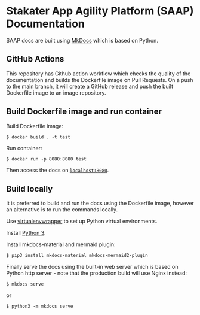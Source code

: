 # Stakater App Agility Platform (SAAP) Documentation

SAAP docs are built using [MkDocs](https://github.com/mkdocs/mkdocs) which is based on Python.

## GitHub Actions

This repository has Github action workflow which checks the quality of the documentation and builds the Dockerfile image on Pull Requests. On a push to the main branch, it will create a GitHub release and push the built Dockerfile image to an image repository.

## Build Dockerfile image and run container

Build Dockerfile image:

```shell
$ docker build . -t test
```

Run container:

```shell
$ docker run -p 8080:8080 test
```

Then access the docs on [`localhost:8080`](localhost:8080).

## Build locally

It is preferred to build and run the docs using the Dockerfile image, however an alternative is to run the commands locally.

Use [virtualenvwrapper](https://virtualenvwrapper.readthedocs.io/en/latest/install.html) to set up Python virtual environments.

Install [Python 3](https://www.python.org/downloads/).

Install mkdocs-material and mermaid plugin:

```sh
$ pip3 install mkdocs-material mkdocs-mermaid2-plugin
```

Finally serve the docs using the built-in web server which is based on Python http server - note that the production build will use Nginx instead:

```
$ mkdocs serve
```

or 

```
$ python3 -m mkdocs serve 
```
